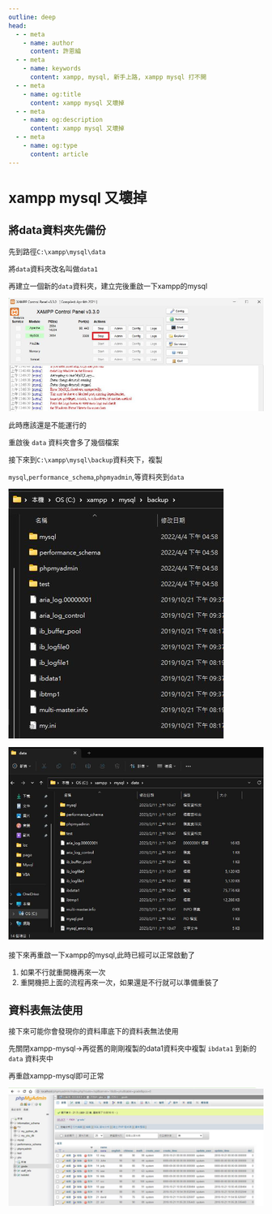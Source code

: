 ```yaml
---
outline: deep
head:
  - - meta
    - name: author
      content: 許恩綸
  - - meta
    - name: keywords
      content: xampp, mysql, 新手上路, xampp mysql 打不開
  - - meta
    - name: og:title
      content: xampp mysql 又壞掉
  - - meta
    - name: og:description
      content: xampp mysql 又壞掉
  - - meta
    - name: og:type
      content: article
---
```


# xampp mysql 又壞掉
## 將data資料夾先備份
先到路徑`C:\xampp\mysql\data`

將`data`資料夾改名叫做`data1`

再建立一個新的`data`資料夾，建立完後重啟一下xampp的mysql

![1676084429.jpg](./assets/xampp-mysql-err/1676084429.jpg)

此時應該還是不能運行的

重啟後 `data` 資料夾會多了幾個檔案

接下來到`C:\xampp\mysql\backup`資料夾下，複製

`mysql`,`performance_schema`,`phpmyadmin`,等資料夾到`data`

![1676084583.jpg](./assets/xampp-mysql-err/1676084583.jpg)

![1676084727.jpg](./assets/xampp-mysql-err/1676084727.jpg)

接下來再重啟一下xampp的mysql,此時已經可以正常啟動了

1. 如果不行就重開機再來一次
2. 重開機把上面的流程再來一次，如果還是不行就可以準備重裝了

## 資料表無法使用

接下來可能你會發現你的資料庫底下的資料表無法使用

先關閉xampp-mysql→再從舊的剛剛複製的data1資料夾中複製 `ibdata1` 到新的 `data` 資料夾中

再重啟xampp-mysql即可正常

![1676085854.jpg](./assets/xampp-mysql-err/1676085854.jpg)